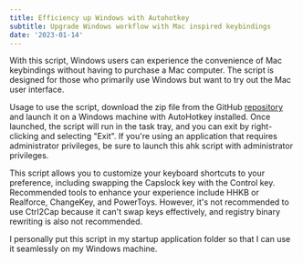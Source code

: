 ```yaml
---
title: Efficiency up Windows with Autohotkey
subtitle: Upgrade Windows workflow with Mac inspired keybindings
date: '2023-01-14'
---
```


With this script, Windows users can experience the convenience of Mac keybindings without having to purchase a Mac computer. The script is designed for those who primarily use Windows but want to try out the Mac user interface.

Usage to use the script, download the zip file from the GitHub [repository](https://github.com/su-pull/macintosh-ahk) and launch it on a Windows machine with AutoHotkey installed. Once launched, the script will run in the task tray, and you can exit by right-clicking and selecting "Exit". If you're using an application that requires administrator privileges, be sure to launch this ahk script with administrator privileges.

This script allows you to customize your keyboard shortcuts to your preference, including swapping the Capslock key with the Control key. Recommended tools to enhance your experience include HHKB or Realforce, ChangeKey, and PowerToys. However, it's not recommended to use Ctrl2Cap because it can't swap keys effectively, and registry binary rewriting is also not recommended.

I personally put this script in my startup application folder so that I can use it seamlessly on my Windows machine.

<!-- ## Behavior

Honestly, only the behavior of Alt is a little suspicious, but I use it heavily within its practical range. It was difficult to reproduce the behavior of option, so I relied on ChatGPT to implement it. -->

<!-- Mac 高いですよね～
スペック盛ると 100 万近くするのが・・・
ということで試しに使えたらいい感じかなとか思ってスクリプトでカニカマの Mac を体験してみてはどうでしょう。

## 説明

`Microsoft` の Windows ユーザー向けに Mac のキーバインドを実現したスクリプトです。
Windows をメインに使っていて Mac のキーバインドを試してみたい人に向けです。

## 使い方

リポジトリ: [GitHub](https://github.com/su-pull/macintosh-ahk)

使い方は[こちら](https://github.com/su-pull/macintosh-ahk/archive/refs/heads/main.zip)で Zip をダウンロードして AutoHotkey がインストールされた Windows で起動します。

タスクトレイに起動するので終了は右クリックから Exit で終了させます。
管理者権限を使うアプリはこの ahk スクリプトを管理者権限で起動してください。

小指が近いという理由でこの手の職人は Capslock を Control キーにしたがります。
好みで Ctrl と Caps の入れ替えて使ってみてください。

・HHKB や Realforce を使う (お勧め)
・ChangeKey (お勧め)
・PowerToys (バグる)
・Ctrl2Cap (スワップできなく微妙)
・レジストリからバイナリ書き換える (お勧めしない)

自分はスタートアップアプリのフォルダに入れて使っています。

## 挙動

正直 Alt の挙動だけ怪しいですが、実用範囲でガシガシ使っています。
option の挙動を再現するのが大変で ChatGPT に頼って実装しました。 -->
